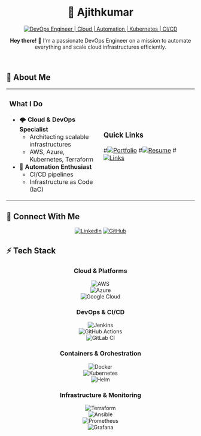 # <div align="center">🚀 **Ajithkumar**</div>

<div align="center">
  
[![DevOps Engineer | Cloud | Automation | Kubernetes | CI/CD](https://img.shields.io/badge/DevOps_Engineer_%7C_Cloud_%7C_Automation_%7C_Kubernetes_%7C_CI/CD-0A0A0A?style=for-the-badge&logo=devops&logoColor=white)](https://github.com/ajithkumars28)

</div>

<div align="center">
  <p><strong>Hey there!</strong> 👋 I'm a passionate DevOps Engineer on a mission to automate everything and scale cloud infrastructures efficiently.</p>
</div>

<br>

## 💫 About Me

<table>
<tr>
<td width="50%">

### What I Do
- 🌩️ **Cloud & DevOps Specialist**
  - Architecting scalable infrastructures
  - AWS, Azure, Kubernetes, Terraform
- 🤖 **Automation Enthusiast**
  - CI/CD pipelines
  - Infrastructure as Code (IaC)

</td>
<td width="50%">

### Quick Links
#[![Portfolio](https://img.shields.io/badge/Portfolio-example.com-0A0A0A?style=for-the-badge&logo=vercel&logoColor=white)](https://example.com)
#[![Resume](https://img.shields.io/badge/Resume-cv.example.com-007ACC?style=for-the-badge&logo=read-the-docs&logoColor=white)](https://cv.example.com)
#[![Links](https://img.shields.io/badge/All%20Links-linktr.ee%2Fajithkumar-8A2BE2?style=for-the-badge&logo=linktree&logoColor=white)](https://linktr.ee/ajithkumar)

</td>
</tr>
</table>

## 🤝 Connect With Me

<div align="center">

[![LinkedIn](https://img.shields.io/badge/LinkedIn-%230077B5.svg?style=for-the-badge&logo=linkedin&logoColor=white)](https://linkedin.com/in/ajithkumars28)
[![GitHub](https://img.shields.io/badge/GitHub-181717?style=for-the-badge&logo=github&logoColor=white)](https://github.com/ajithkumars2803)

</div>

## ⚡ Tech Stack

<div align="center">

### Cloud & Platforms  
![AWS](https://img.shields.io/badge/AWS-%23FF9900.svg?style=for-the-badge&logo=amazon-aws&logoColor=white)  
![Azure](https://img.shields.io/badge/Azure-%230072C6.svg?style=for-the-badge&logo=microsoftazure&logoColor=white)  
![Google Cloud](https://img.shields.io/badge/GoogleCloud-%234285F4.svg?style=for-the-badge&logo=google-cloud&logoColor=white)

### DevOps & CI/CD  
![Jenkins](https://img.shields.io/badge/Jenkins-%232C5263.svg?style=for-the-badge&logo=jenkins&logoColor=white)  
![GitHub Actions](https://img.shields.io/badge/GitHub%20Actions-%232671E5.svg?style=for-the-badge&logo=githubactions&logoColor=white)  
![GitLab CI](https://img.shields.io/badge/GitLab%20CI-%23181717.svg?style=for-the-badge&logo=gitlab&logoColor=white)

### Containers & Orchestration  
![Docker](https://img.shields.io/badge/Docker-%230db7ed.svg?style=for-the-badge&logo=docker&logoColor=white)  
![Kubernetes](https://img.shields.io/badge/Kubernetes-%23326ce5.svg?style=for-the-badge&logo=kubernetes&logoColor=white)  
![Helm](https://img.shields.io/badge/Helm-%232C5263.svg?style=for-the-badge&logo=helm&logoColor=white)

### Infrastructure & Monitoring  
![Terraform](https://img.shields.io/badge/Terraform-%235835CC.svg?style=for-the-badge&logo=terraform&logoColor=white)  
![Ansible](https://img.shields.io/badge/Ansible-%231A1918.svg?style=for-the-badge&logo=ansible&logoColor=white)  
![Prometheus](https://img.shields.io/badge/Prometheus-E6522C?style=for-the-badge&logo=Prometheus&logoColor=white)  
![Grafana](https://img.shields.io/badge/Grafana-%23F46800.svg?style=for-the-badge&logo=grafana&logoColor=white)

</div>
